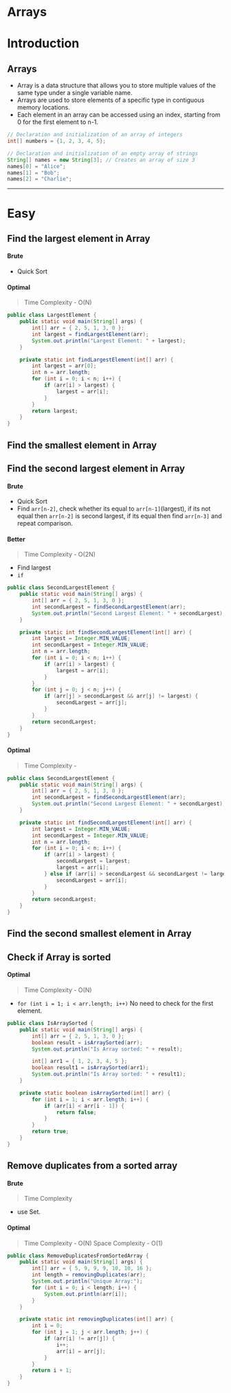 # **Arrays**

# Introduction
## **Arrays**
- Array is a data structure that allows you to store multiple values of the same type under a single variable name.
- Arrays are used to store elements of a specific type in contiguous memory locations. 
- Each element in an array can be accessed using an index, starting from 0 for the first element to n-1.
```java
// Declaration and initialization of an array of integers
int[] numbers = {1, 2, 3, 4, 5};

// Declaration and initialization of an empty array of strings
String[] names = new String[3]; // Creates an array of size 3
names[0] = "Alice";
names[1] = "Bob";
names[2] = "Charlie";
```
---
# Easy

## **Find the largest element in Array** 
#### Brute
- Quick Sort

#### Optimal
>Time Complexity - O(N)
```java
public class LargestElement {
    public static void main(String[] args) {
        int[] arr = { 2, 5, 1, 3, 0 };
        int largest = findLargestElement(arr);
        System.out.println("Largest Element: " + largest);
    }

    private static int findLargestElement(int[] arr) {
        int largest = arr[0];
        int n = arr.length;
        for (int i = 0; i < n; i++) {
            if (arr[i] > largest) {
                largest = arr[i];
            }
        }
        return largest;
    }
}
```
## **Find the smallest element in Array** 

## **Find the second largest element in Array** 
#### Brute
- Quick Sort
- Find `arr[n-2]`, check whether its equal to `arr[n-1]`(largest), if its not equal then `arr[n-2]` is second largest, if its equal then find `arr[n-3]` and repeat comparison.

#### Better
>Time Complexity - O(2N)
- Find largest
- `if`
```java
public class SecondLargestElement {
    public static void main(String[] args) {
        int[] arr = { 2, 5, 1, 3, 0 };
        int secondLargest = findSecondLargestElement(arr);
        System.out.println("Second Largest Element: " + secondLargest);
    }

    private static int findSecondLargestElement(int[] arr) {
        int largest = Integer.MIN_VALUE;
        int secondLargest = Integer.MIN_VALUE;
        int n = arr.length;
        for (int i = 0; i < n; i++) {
            if (arr[i] > largest) {
                largest = arr[i];
            }
        }
        for (int j = 0; j < n; j++) {
            if (arr[j] > secondLargest && arr[j] != largest) {
                secondLargest = arr[j];
            }
        }
        return secondLargest;
    }
}
```

#### Optimal
>Time Complexity - 
```java
public class SecondLargestElement {
    public static void main(String[] args) {
        int[] arr = { 2, 5, 1, 3, 0 };
        int secondLargest = findSecondLargestElement(arr);
        System.out.println("Second Largest Element: " + secondLargest);
    }

    private static int findSecondLargestElement(int[] arr) {
        int largest = Integer.MIN_VALUE;
        int secondLargest = Integer.MIN_VALUE;
        int n = arr.length;
        for (int i = 0; i < n; i++) {
            if (arr[i] > largest) {
                secondLargest = largest;
                largest = arr[i];
            } else if (arr[i] > secondLargest && secondLargest != largest) {
                secondLargest = arr[i];
            }
        }
        return secondLargest;
    }
}
```

## **Find the second smallest element in Array** 

## **Check if Array is sorted** 
#### Optimal
>Time Complexity - O(N)
-  `for (int i = 1; i < arr.length; i++)` No need to check for the first element.
```java
public class IsArraySorted {
    public static void main(String[] args) {
        int[] arr = { 2, 5, 1, 3, 0 };
        boolean result = isArraySorted(arr);
        System.out.println("Is Array sorted: " + result);

        int[] arr1 = { 1, 2, 3, 4, 5 };
        boolean result1 = isArraySorted(arr1);
        System.out.println("Is Array sorted: " + result1);
    }

    private static boolean isArraySorted(int[] arr) {
        for (int i = 1; i < arr.length; i++) {
            if (arr[i] < arr[i - 1]) {
                return false;
            }
        }
        return true;
    }
}
```

## **Remove duplicates from a sorted array** 
#### Brute
>Time Complexity 
- use Set.

#### Optimal
>Time Complexity - O(N)
>Space Complexity - O(1)

```java
public class RemoveDuplicatesFromSortedArray {
    public static void main(String[] args) {
        int[] arr = { 5, 9, 9, 9, 10, 10, 16 };
        int length = removingDuplicates(arr);
        System.out.println("Unique Array:");
        for (int i = 0; i < length; i++) {
            System.out.println(arr[i]);
        }
    }

    private static int removingDuplicates(int[] arr) {
        int i = 0;
        for (int j = 1; j < arr.length; j++) {
            if (arr[i] != arr[j]) {
                i++;
                arr[i] = arr[j];
            }
        }
        return i + 1;
    }
}
```

